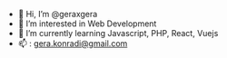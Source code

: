 - 👋 Hi, I’m @geraxgera
- 👀 I’m interested in Web Development
- 🌱 I’m currently learning Javascript, PHP, React, Vuejs
- 📫 : gera.konradi@gmail.com


